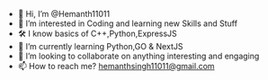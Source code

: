 - 👋 Hi, I’m @Hemanth11011
- 👀 I’m interested in Coding and learning new Skills and Stuff 
- 🛠  I know basics of C++,Python,ExpressJS
- 🌱 I’m currently learning Python,GO & NextJS 
- 💞️ I’m looking to collaborate on anything interesting and engaging 
- 📫 How to reach me? hemanthsingh11011@gmail.com

<!---
Hemanth11011/Hemanth11011 is a ✨ special ✨ repository because its `README.md` (this file) appears on your GitHub profile.
You can click the Preview link to take a look at your changes.
--->
